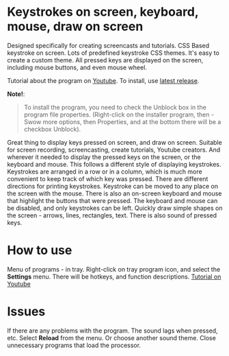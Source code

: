 
# Keystrokes on screen, keyboard, mouse, draw on screen

Designed specifically for creating screencasts and tutorials.
CSS Based keystroke on screen. Lots of predefined keystroke CSS themes. It's easy to create a custom theme. All pressed keys are displayed on the screen, including mouse buttons, and even mouse wheel.

Tutorial about the program on [Youtube](https://www.youtube.com/watch?v=kpFCxzOFQs4).
To install, use [latest release](https://github.com/mnbcz/ScreenCast-Keyboard/releases).

**Note!**: 
> To install the program, you need to check the Unblock box in the program file properties. (Right-click on the installer program, then - Swow more options, then Properties, and at the bottom there will be a checkbox Unblock).


Great thing to display keys pressed on screen, and draw on screen.
Suitable for screen recording, screencasting, create tutorials, Youtube creators. And wherever it needed to display the pressed keys on the screen, or the keyboard and mouse.
This follows a different style of displaying keystrokes.
Keystrokes are arranged in a row or in a column, which is much more convenient to keep track of which key was pressed. 
There are different directions for printing keystrokes.
Keystroke can be moved to any place on the screen with the mouse.
There is also an on-screen keyboard and mouse that highlight the buttons that were pressed.
The keyboard and mouse can be disabled, and only keystrokes can be left.
Quickly draw simple shapes on the screen - arrows, lines, rectangles, text.
There is also sound of pressed keys. 

# How to use
Menu of programs - in tray. Right-click on tray program icon, and select the **Settings** menu.
There will be hotkeys, and function descriptions.
[Tutorial on Youtube](https://www.youtube.com/watch?v=kpFCxzOFQs4)


# Issues

If there are any problems with the program.
The sound lags when pressed, etc.
Select **Reload** from the menu. Or choose another sound theme.
Close unnecessary programs that load the processor.


